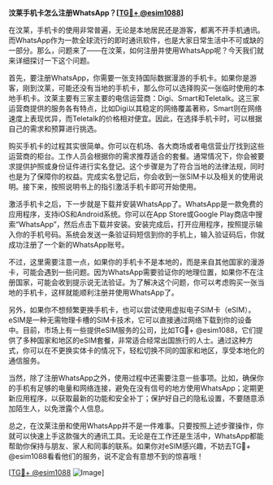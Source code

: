 **汶莱手机卡怎么注册WhatsApp？[[TG💪+ @esim1088](https://t.me/s/esim1088)]**

在汶莱，手机卡的使用非常普遍，无论是本地居民还是游客，都离不开手机通讯。而WhatsApp作为一款全球流行的即时通讯软件，也是大家日常生活中不可或缺的一部分。那么，问题来了——在汶莱，如何注册并使用WhatsApp呢？今天我们就来详细探讨一下这个问题。

首先，要注册WhatsApp，你需要一张支持国际数据漫游的手机卡。如果你是游客，刚到汶莱，可能还没有当地的手机卡，那么你可以选择购买一张临时使用的本地手机卡。汶莱主要有三家主要的电信运营商：Digi、Smart和Teletalk。这三家运营商提供的服务各有特点，比如Digi以其稳定的网络覆盖著称，Smart则在网络速度上表现优异，而Teletalk的价格相对便宜。因此，在选择手机卡时，可以根据自己的需求和预算进行挑选。

购买手机卡的过程其实很简单。你可以在机场、各大商场或者电信营业厅找到这些运营商的柜台。工作人员会根据你的需求推荐适合的套餐。通常情况下，你会被要求提供护照或身份证件进行实名登记。这个步骤是为了符合当地的法律法规，同时也是为了保障你的权益。完成实名登记后，你会收到一张SIM卡以及相关的使用说明。接下来，按照说明书上的指引激活手机卡即可开始使用。

激活手机卡之后，下一步就是下载并安装WhatsApp了。WhatsApp是一款免费的应用程序，支持iOS和Android系统。你可以在App Store或Google Play商店中搜索“WhatsApp”，然后点击下载并安装。安装完成后，打开应用程序，按照提示输入你的手机号码。系统会发送一条验证码短信到你的手机上，输入验证码后，你就成功注册了一个新的WhatsApp账号。

不过，这里需要注意一点，如果你的手机卡不是本地的，而是来自其他国家的漫游卡，可能会遇到一些问题。因为WhatsApp需要验证你的地理位置，如果你不在注册国家，可能会收到提示说无法验证。为了解决这个问题，你可以考虑购买一张当地的手机卡，这样就能顺利注册并使用WhatsApp了。

另外，如果你不想频繁更换手机卡，也可以尝试使用虚拟电子SIM卡（eSIM）。eSIM是一种无需物理卡槽的SIM卡技术，它可以直接通过网络下载到你的设备中。目前，市场上有一些提供eSIM服务的公司，比如TG💪+ @esim1088，它们提供了多种国家和地区的eSIM套餐，非常适合经常出国旅行的人士。通过这种方式，你可以在不更换实体卡的情况下，轻松切换不同的国家和地区，享受本地化的通信服务。

当然，除了注册WhatsApp之外，使用过程中还需要注意一些事项。比如，确保你的手机有足够的电量和网络连接，避免在没有信号的地方使用WhatsApp；定期更新应用程序，以获取最新的功能和安全补丁；保护好自己的隐私设置，不要随意添加陌生人，以免泄露个人信息。

总之，在汶莱注册和使用WhatsApp并不是一件难事。只要按照上述步骤操作，你就可以快速上手这款强大的通讯工具。无论是在工作还是生活中，WhatsApp都能帮助你保持与朋友、家人和同事的联系。如果你对eSIM感兴趣，不妨去TG💪+ @esim1088看看他们的服务，说不定会有意想不到的惊喜哦！

[[TG💪+ @esim1088](https://t.me/s/esim1088) ![Image](https://i.postimg.cc/4NQfJmqS/Snipaste-2025-05-13-00-14-12.png)]